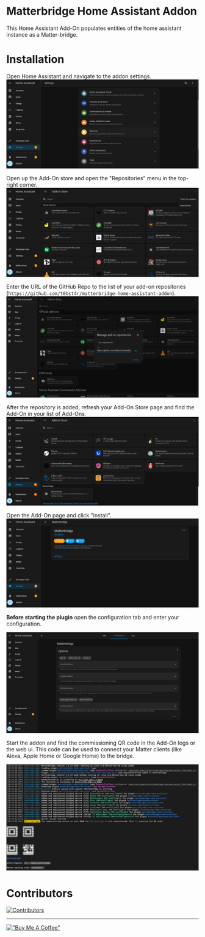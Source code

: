 # Matterbridge Home Assistant Addon

This Home Assistant Add-On populates entities of the home assistant instance as a Matter-bridge.

# Installation

Open Home Assistant and navigate to the addon settings.
![Home Assistant Settings](docs/hass-settings.png)

Open up the Add-On store and open the "Repositories" menu in the top-right corner.
![!Home Assistant Add-On Store](docs/hass-addon-store.png)

Enter the URL of the GitHub Repo to the list of your add-on
repositories (`https://github.com/t0bst4r/matterbridge-home-assistant-addon`).
![Home Assistant Add Repository](docs/hass-add-repo.png)

After the repository is added, refresh your Add-On Store page and find the Add-On in your list of Add-Ons.
![Home Assistant Add-On Store with the new Add-On](docs/hass-addon-store-with-repo.png)

Open the Add-On page and click "install".
![Home Assistant Matterbridge Add-On](docs/hass-matterbridge-addon.png)

**Before starting the plugin** open the configuration tab and enter your configuration.

![Home Assistant Matterbridge Add-On Configuration](docs/hass-matterbridge-configuration.png)

Start the addon and find the commissioning QR code in the Add-On logs or the web ui.
This code can be used to connect your Matter clients (like Alexa, Apple Home or Google Home) to the bridge.

![Matterbridge commissioning code](docs/matterbridge-commissioning.png)

# Contributors

[![Contributors](https://contrib.rocks/image?repo=t0bst4r/matterbridge-home-assistant-addon)](https://github.com/t0bst4r/matterbridge-home-assistant-addon/graphs/contributors)

---

[!["Buy Me A Coffee"](https://www.buymeacoffee.com/assets/img/custom_images/orange_img.png)](https://www.buymeacoffee.com/t0bst4r)
